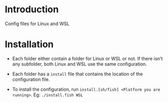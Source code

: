 # Introduction

Config files for Linux and WSL

# Installation

- Each folder either contain a folder for Linux or WSL or not. If there isn't any subfolder, both Linux and WSL use the same configuration.

- Each folder has a `install` file that contains the location of the configuration file. 

- To install the configuration, run `install.[sh/fish] <Platform you are running>`. Eg: `./install.fish WSL`
